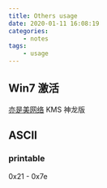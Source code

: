 ```yaml
---
title: Others usage
date: 2020-01-11 16:08:19
categories:
	- notes
tags:
	- usage
---
```


## Win7 激活

[亦是美网络](http://www.yishimei.cn/network/319.html) KMS 神龙版

## ASCII

### printable

0x21 - 0x7e

